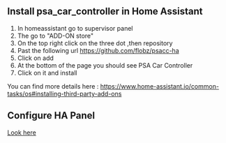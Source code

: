 ## Install psa_car_controller in Home Assistant
1. In homeassistant go to supervisor panel
2. The go to "ADD-ON store"
3. On the top right click on the three dot ,then repository
4. Past the following url https://github.com/flobz/psacc-ha 
5. Click on add
6. At the bottom of the page you should see PSA Car Controller
7. Click on it  and install

You can find more details here : https://www.home-assistant.io/common-tasks/os#installing-third-party-add-ons
## Configure HA Panel
[Look here](https://github.com/Flodu31/HomeAssistant-PeugeotIntegration)
